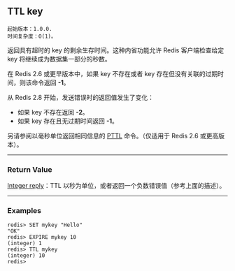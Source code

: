 ## TTL key

    起始版本：1.0.0.
    时间复杂度：O(1)。

返回具有超时的 key 的剩余生存时间。这种内省功能允许 Redis 客户端检查给定 key 将继续成为数据集一部分的秒数。

在 Redis 2.6 或更早版本中，如果 key 不存在或者 key 存在但没有关联的过期时间，则该命令返回 **-1**。

从 Redis 2.8 开始，发送错误时的返回值发生了变化：
- 如果 key 不存在返回 **-2**。
- 如果 key 存在且无过期时间返回 **-1**。

另请参阅以毫秒单位返回相同信息的 [PTTL](pttl.md) 命令。（仅适用于 Redis 2.6 或更高版本）。

---

### Return Value

[Integer reply](../topics/protocol.md#resp-integers)：TTL 以秒为单位，或者返回一个负数错误值（参考上面的描述）。

---

### Examples

```
redis> SET mykey "Hello"
"OK"
redis> EXPIRE mykey 10
(integer) 1
redis> TTL mykey
(integer) 10
redis> 
```